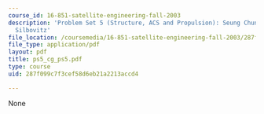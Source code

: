```yaml
---
course_id: 16-851-satellite-engineering-fall-2003
description: 'Problem Set 5 (Structure, ACS and Propulsion): Seung Chung, and Anna
  Silbovitz'
file_location: /coursemedia/16-851-satellite-engineering-fall-2003/287f099c7f3cef58d6eb21a2213accd4_ps5_cg_ps5.pdf
file_type: application/pdf
layout: pdf
title: ps5_cg_ps5.pdf
type: course
uid: 287f099c7f3cef58d6eb21a2213accd4

---
```

None